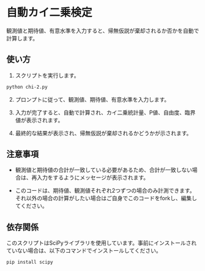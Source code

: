 # 自動カイ二乗検定

観測値と期待値、有意水準を入力すると、帰無仮説が棄却されるか否かを自動で計算します。

## 使い方

1. スクリプトを実行します。

```bash
python chi-2.py
```

2. プロンプトに従って、観測値、期待値、有意水準を入力します。

3. 入力が完了すると、自動で計算され、カイ二乗統計量、P値、自由度、臨界値が表示されます。

4. 最終的な結果が表示され、帰無仮説が棄却されるかどうかが示されます。

## 注意事項

- 観測値と期待値の合計が一致している必要があるため、合計が一致しない場合は、再入力をするようにメッセージが表示されます。

- このコードは、期待値、観測値それぞれ2つずつの場合のみ計測できます。それ以外の場合の計算がしたい場合はご自身でこのコードをforkし、編集してください。

## 依存関係

このスクリプトはSciPyライブラリを使用しています。事前にインストールされていない場合は、以下のコマンドでインストールしてください。

```bash
pip install scipy
```
